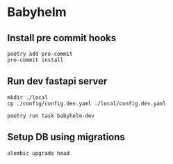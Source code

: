 # Babyhelm

## Install pre commit hooks
```shell
poetry add pre-commit
pre-commit install
```

## Run dev fastapi server
```shell
mkdir ./local
cp ./config/config.dev.yaml ./local/config.dev.yaml
```

```shell
poetry run task babyhelm-dev
```

## Setup DB using migrations
```shell
alembic upgrade head
```
